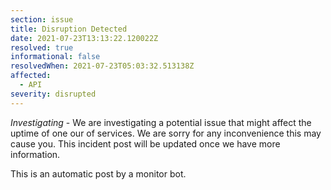 ```yaml
---
section: issue
title: Disruption Detected
date: 2021-07-23T13:13:22.120022Z
resolved: true
informational: false
resolvedWhen: 2021-07-23T05:03:32.513138Z
affected:
  - API
severity: disrupted
---
```

*Investigating* - We are investigating a potential issue that might affect the uptime of one our of services. We are sorry for any inconvenience this may cause you. This incident post will be updated once we have more information.

This is an automatic post by a monitor bot.
        